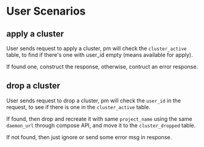 # User Scenarios

## apply a cluster

User sends request to apply a cluster, pm will check the `cluster_active`
table, to find if there's one with user_id empty (means available for apply).

If found one, construct the response, otherwise, contruct an error response.


## drop a cluster

User sends request to drop a cluster, pm will check the `user_id` in the
request, to see if there is one in the `cluster_active` table.

If found, then drop and recreate it with same `project_name` using the same
`daemon_url` through compose API, and move it to the `cluster_dropped` table.

If not found, then just ignore or send some error msg in response.

